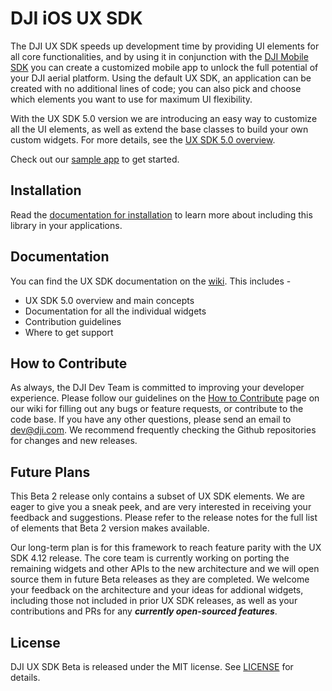 # DJI iOS UX SDK

The DJI UX SDK speeds up development time by providing UI elements for all core functionalities, and by using it in conjunction with the [DJI Mobile SDK](https://developer.dji.com/mobile-sdk/) you can create a customized mobile app to unlock the full potential of your DJI aerial platform. Using the default UX SDK, an application can be created with no additional lines of code; you can also pick and choose which elements you want to use for maximum UI flexibility.

With the UX SDK 5.0 version we are introducing an easy way to customize all the UI elements, as well as extend the base classes to build your own custom widgets. For more details, see the [UX SDK 5.0 overview](https://github.com/dji-sdk/Open-Source-UXSDK-iOS/wiki).

Check out our [sample app](https://github.com/dji-sdk/Open-Source-UXSDK-iOS/UXSDKBetaSample) to get started.

## Installation

Read the [documentation for installation](https://github.com/dji-sdk/Open-Source-UXSDK-iOS/wiki/Installation) to learn more about including this library in your applications. 

## Documentation

You can find the UX SDK documentation on the [wiki](https://github.com/dji-sdk/Open-Source-UXSDK-iOS/wiki). This includes -
* UX SDK 5.0 overview and main concepts
* Documentation for all the individual widgets
* Contribution guidelines
* Where to get support
 
## How to Contribute

As always, the DJI Dev Team is committed to improving your developer experience. Please follow our guidelines on the [How to Contribute](https://github.com/dji-sdk/Open-Source-UXSDK-iOS/wiki/How-to-Contribute) page on our wiki for filling out any bugs or feature requests, or contribute to the code base. If you have any other questions, please send an email to dev@dji.com. We recommend frequently checking the Github repositories for changes and new releases. 

## Future Plans

This Beta 2 release only contains a subset of UX SDK elements. We are eager to give you a sneak peek, and are very interested in receiving your feedback and suggestions. Please refer to the release notes for the full list of elements that Beta 2 version makes available.

Our long-term plan is for this framework to reach feature parity with the UX SDK 4.12 release. The core team is currently working on porting the remaining widgets and other APIs to the new architecture and we will open source them in future Beta releases as they are completed. We welcome your feedback on the architecture and your ideas for addional widgets, including those not included in prior UX SDK releases, as well as your contributions and PRs for any ***currently open-sourced features***.

## License

DJI UX SDK Beta is released under the MIT license. See [LICENSE](https://github.com/dji-sdk/Open-Source-UXSDK-iOS/blob/master/LICENSE) for details.
